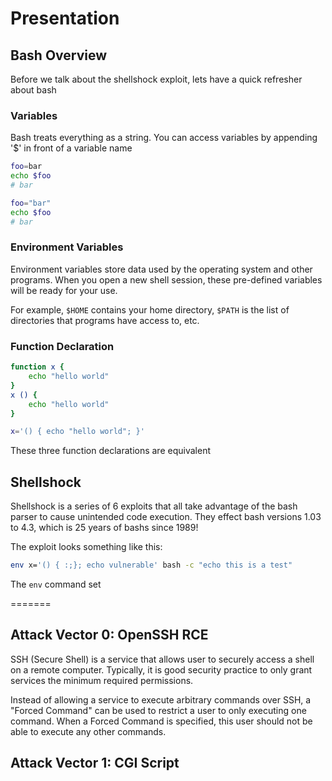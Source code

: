 # Presentation
## Bash Overview
Before we talk about the shellshock exploit, lets have a quick refresher about bash
### Variables

Bash treats everything as a string. You can access variables by appending '$' in front of a variable name
```bash
foo=bar
echo $foo
# bar

foo="bar"
echo $foo
# bar
```
### Environment Variables
Environment variables store data used by the operating system and other programs. When you open a new shell session, these pre-defined variables will be ready for your use. 

For example, `$HOME` contains your home directory, `$PATH` is the list of directories that programs have access to, etc.



### Function Declaration
```bash
function x {
    echo "hello world"
}
x () {
    echo "hello world"
}

x='() { echo "hello world"; }'
```
These three function declarations are equivalent
## Shellshock
Shellshock is a series of 6 exploits that all take advantage of the bash parser to cause unintended code execution. They effect bash versions 1.03 to 4.3, which is 25 years of bashs since 1989!

The exploit looks something like this:

```bash
env x='() { :;}; echo vulnerable' bash -c "echo this is a test"
```
The `env` command set 


=======

## Attack Vector 0: OpenSSH RCE
SSH (Secure Shell) is a service that allows user to securely access a shell on a remote computer. Typically, it is good security practice to only grant services the minimum required permissions. 

Instead of allowing a service to execute arbitrary commands over SSH, a "Forced Command" can be used to restrict a user to only executing one command. When a Forced Command is specified, this user should not be able to execute any other commands.

## Attack Vector 1: CGI Script
